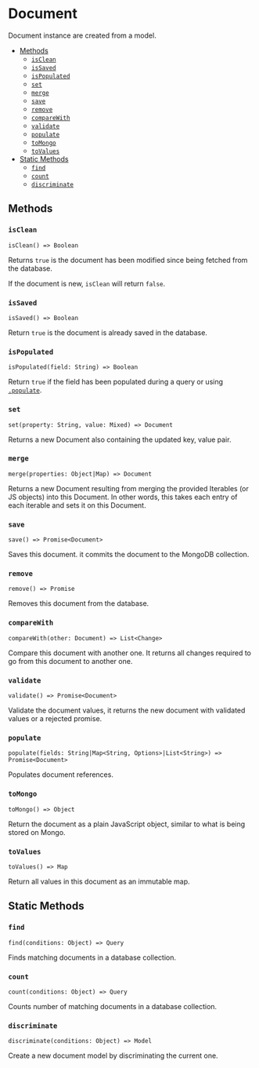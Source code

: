# Document

Document instance are created from a model.

- [Methods](#methods)
    - [`isClean`](#isclean)
    - [`isSaved`](#issaved)
    - [`isPopulated`](#ispopulated)
    - [`set`](#set)
    - [`merge`](#merge)
    - [`save`](#save)
    - [`remove`](#remove)
    - [`compareWith`](#comparewith)
    - [`validate`](#validate)
    - [`populate`](#populate)
    - [`toMongo`](#tomongo)
    - [`toValues`](#tovalues)
- [Static Methods](#static-methods)
    - [`find`](#find)
    - [`count`](#count)
    - [`discriminate`](#discriminate)

## Methods

### `isClean`
`isClean() => Boolean`

Returns `true` is the document has been modified since being fetched from the database.

If the document is new, `isClean` will return `false`.

### `isSaved`
`isSaved() => Boolean`

Return `true` is the document is already saved in the database.

### `isPopulated`
`isPopulated(field: String) => Boolean`

Return `true` if the field has been populated during a query or using [`.populate`](#populate).

### `set`
`set(property: String, value: Mixed) => Document`

Returns a new Document also containing the updated key, value pair.

### `merge`
`merge(properties: Object|Map) => Document`

Returns a new Document resulting from merging the provided Iterables (or JS objects) into this Document. In other words, this takes each entry of each iterable and sets it on this Document.

### `save`
`save() => Promise<Document>`

Saves this document. it commits the document to the MongoDB collection.

### `remove`
`remove() => Promise`

Removes this document from the database.

### `compareWith`
`compareWith(other: Document) => List<Change>`

Compare this document with another one. It returns all changes required to go
from this document to another one.

### `validate`
`validate() => Promise<Document>`

Validate the document values, it returns the new document with validated values or a rejected promise.

### `populate`
`populate(fields: String|Map<String, Options>|List<String>) => Promise<Document>`

Populates document references.

### `toMongo`
`toMongo() => Object`

Return the document as a plain JavaScript object, similar to what is being stored on Mongo.

### `toValues`
`toValues() => Map`

Return all values in this document as an immutable map.

## Static Methods

### `find`
`find(conditions: Object) => Query`

Finds matching documents in a database collection.

### `count`
`count(conditions: Object) => Query`

Counts number of matching documents in a database collection.

### `discriminate`
`discriminate(conditions: Object) => Model`

Create a new document model by discriminating the current one.
